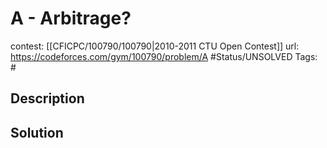 # A - Arbitrage?

contest: [[CFICPC/100790/100790|2010-2011 CTU Open Contest]]
url: https://codeforces.com/gym/100790/problem/A
#Status/UNSOLVED
Tags: #

## Description

## Solution


